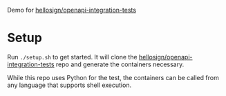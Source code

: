 Demo for [hellosign/openapi-integration-tests](https://github.com/hellosign/openapi-integration-tests)

# Setup

Run `./setup.sh` to get started. It will clone the
[hellosign/openapi-integration-tests](https://github.com/hellosign/openapi-integration-tests)
repo and generate the containers necessary.

While this repo uses Python for the test, the containers can be called from any
language that supports shell execution.
